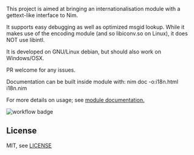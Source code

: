 
This project is aimed at bringing an internationalisation module with
a gettext-like interface to Nim.


It supports easy debugging as well as optimized msgid lookup.
While it makes use of the encoding
module (and so libiconv.so on Linux), it does NOT use libintl.

It is developed on GNU/Linux debian, but should also work on Windows/OSX.

PR welcome for any issues.

Documentation can be built inside module with: nim doc -o:i18n.html i18n.nim

For more details on usage;
see [module documentation.](https://kuri65536.github.io/nim-i18n/i18n.html)


![workflow badge](https://github.com/kuri65536/nim-i18n/actions/workflows/nim2.yml/badge.svg)


License
----------
MIT, see [LICENSE](LICENSE)


